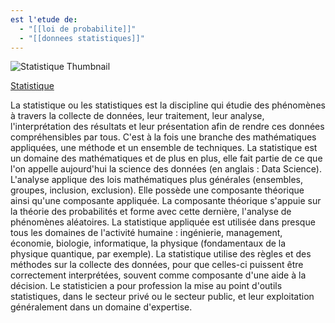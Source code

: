 ```yaml
---
est l'etude de:
  - "[[loi de probabilite]]"
  - "[[donnees statistiques]]"
---
```



![Statistique Thumbnail](https://upload.wikimedia.org/wikipedia/commons/4/44/Standard_Normal_Distribution.png)

[Statistique](https://fr.wikipedia.org/wiki/Statistique)

La statistique ou les statistiques est la discipline qui étudie des phénomènes à travers la collecte de données, leur traitement, leur analyse, l'interprétation des résultats et leur présentation afin de rendre ces données compréhensibles par tous. C'est à la fois une branche des mathématiques appliquées, une méthode et un ensemble de techniques.
La statistique est un domaine des mathématiques et de plus en plus, elle fait partie de ce que l'on appelle aujourd'hui la science des données (en anglais : Data Science). L'analyse applique des lois mathématiques plus générales (ensembles, groupes, inclusion, exclusion). Elle possède une composante théorique ainsi qu'une composante appliquée. La composante théorique s'appuie sur la théorie des probabilités et forme avec cette dernière, l'analyse de phénomènes aléatoires. La statistique appliquée est utilisée dans presque tous les domaines de l'activité humaine : ingénierie, management, économie, biologie, informatique, la physique (fondamentaux de la physique quantique, par exemple). La statistique utilise des règles et des méthodes sur la collecte des données, pour que celles-ci puissent être correctement interprétées, souvent comme composante d'une aide à la décision. Le statisticien a pour profession la mise au point d'outils statistiques, dans le secteur privé ou le secteur public, et leur exploitation généralement dans un domaine d'expertise.
